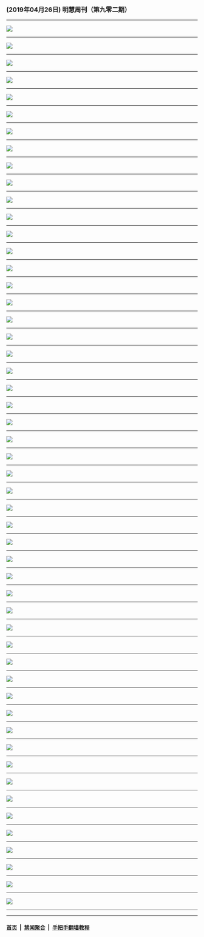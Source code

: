 ### (2019年04月26日) 明慧周刊（第九零二期） 

---

<img src="http://qikan.minghui.org/mhqkpage/qikanimage/2019/04/26/mhweekly902_read-online1.png"/><hr/>
<img src="http://qikan.minghui.org/mhqkpage/qikanimage/2019/04/26/mhweekly902_read-online2.png"/><hr/>
<img src="http://qikan.minghui.org/mhqkpage/qikanimage/2019/04/26/mhweekly902_read-online3.png"/><hr/>
<img src="http://qikan.minghui.org/mhqkpage/qikanimage/2019/04/26/mhweekly902_read-online4.png"/><hr/>
<img src="http://qikan.minghui.org/mhqkpage/qikanimage/2019/04/26/mhweekly902_read-online5.png"/><hr/>
<img src="http://qikan.minghui.org/mhqkpage/qikanimage/2019/04/26/mhweekly902_read-online6.png"/><hr/>
<img src="http://qikan.minghui.org/mhqkpage/qikanimage/2019/04/26/mhweekly902_read-online7.png"/><hr/>
<img src="http://qikan.minghui.org/mhqkpage/qikanimage/2019/04/26/mhweekly902_read-online8.png"/><hr/>
<img src="http://qikan.minghui.org/mhqkpage/qikanimage/2019/04/26/mhweekly902_read-online9.png"/><hr/>
<img src="http://qikan.minghui.org/mhqkpage/qikanimage/2019/04/26/mhweekly902_read-online10.png"/><hr/>
<img src="http://qikan.minghui.org/mhqkpage/qikanimage/2019/04/26/mhweekly902_read-online11.png"/><hr/>
<img src="http://qikan.minghui.org/mhqkpage/qikanimage/2019/04/26/mhweekly902_read-online12.png"/><hr/>
<img src="http://qikan.minghui.org/mhqkpage/qikanimage/2019/04/26/mhweekly902_read-online13.png"/><hr/>
<img src="http://qikan.minghui.org/mhqkpage/qikanimage/2019/04/26/mhweekly902_read-online14.png"/><hr/>
<img src="http://qikan.minghui.org/mhqkpage/qikanimage/2019/04/26/mhweekly902_read-online15.png"/><hr/>
<img src="http://qikan.minghui.org/mhqkpage/qikanimage/2019/04/26/mhweekly902_read-online16.png"/><hr/>
<img src="http://qikan.minghui.org/mhqkpage/qikanimage/2019/04/26/mhweekly902_read-online17.png"/><hr/>
<img src="http://qikan.minghui.org/mhqkpage/qikanimage/2019/04/26/mhweekly902_read-online18.png"/><hr/>
<img src="http://qikan.minghui.org/mhqkpage/qikanimage/2019/04/26/mhweekly902_read-online19.png"/><hr/>
<img src="http://qikan.minghui.org/mhqkpage/qikanimage/2019/04/26/mhweekly902_read-online20.png"/><hr/>
<img src="http://qikan.minghui.org/mhqkpage/qikanimage/2019/04/26/mhweekly902_read-online21.png"/><hr/>
<img src="http://qikan.minghui.org/mhqkpage/qikanimage/2019/04/26/mhweekly902_read-online22.png"/><hr/>
<img src="http://qikan.minghui.org/mhqkpage/qikanimage/2019/04/26/mhweekly902_read-online23.png"/><hr/>
<img src="http://qikan.minghui.org/mhqkpage/qikanimage/2019/04/26/mhweekly902_read-online24.png"/><hr/>
<img src="http://qikan.minghui.org/mhqkpage/qikanimage/2019/04/26/mhweekly902_read-online25.png"/><hr/>
<img src="http://qikan.minghui.org/mhqkpage/qikanimage/2019/04/26/mhweekly902_read-online26.png"/><hr/>
<img src="http://qikan.minghui.org/mhqkpage/qikanimage/2019/04/26/mhweekly902_read-online27.png"/><hr/>
<img src="http://qikan.minghui.org/mhqkpage/qikanimage/2019/04/26/mhweekly902_read-online28.png"/><hr/>
<img src="http://qikan.minghui.org/mhqkpage/qikanimage/2019/04/26/mhweekly902_read-online29.png"/><hr/>
<img src="http://qikan.minghui.org/mhqkpage/qikanimage/2019/04/26/mhweekly902_read-online30.png"/><hr/>
<img src="http://qikan.minghui.org/mhqkpage/qikanimage/2019/04/26/mhweekly902_read-online31.png"/><hr/>
<img src="http://qikan.minghui.org/mhqkpage/qikanimage/2019/04/26/mhweekly902_read-online32.png"/><hr/>
<img src="http://qikan.minghui.org/mhqkpage/qikanimage/2019/04/26/mhweekly902_read-online33.png"/><hr/>
<img src="http://qikan.minghui.org/mhqkpage/qikanimage/2019/04/26/mhweekly902_read-online34.png"/><hr/>
<img src="http://qikan.minghui.org/mhqkpage/qikanimage/2019/04/26/mhweekly902_read-online35.png"/><hr/>
<img src="http://qikan.minghui.org/mhqkpage/qikanimage/2019/04/26/mhweekly902_read-online36.png"/><hr/>
<img src="http://qikan.minghui.org/mhqkpage/qikanimage/2019/04/26/mhweekly902_read-online37.png"/><hr/>
<img src="http://qikan.minghui.org/mhqkpage/qikanimage/2019/04/26/mhweekly902_read-online38.png"/><hr/>
<img src="http://qikan.minghui.org/mhqkpage/qikanimage/2019/04/26/mhweekly902_read-online39.png"/><hr/>
<img src="http://qikan.minghui.org/mhqkpage/qikanimage/2019/04/26/mhweekly902_read-online40.png"/><hr/>
<img src="http://qikan.minghui.org/mhqkpage/qikanimage/2019/04/26/mhweekly902_read-online41.png"/><hr/>
<img src="http://qikan.minghui.org/mhqkpage/qikanimage/2019/04/26/mhweekly902_read-online42.png"/><hr/>
<img src="http://qikan.minghui.org/mhqkpage/qikanimage/2019/04/26/mhweekly902_read-online43.png"/><hr/>
<img src="http://qikan.minghui.org/mhqkpage/qikanimage/2019/04/26/mhweekly902_read-online44.png"/><hr/>
<img src="http://qikan.minghui.org/mhqkpage/qikanimage/2019/04/26/mhweekly902_read-online45.png"/><hr/>
<img src="http://qikan.minghui.org/mhqkpage/qikanimage/2019/04/26/mhweekly902_read-online46.png"/><hr/>
<img src="http://qikan.minghui.org/mhqkpage/qikanimage/2019/04/26/mhweekly902_read-online47.png"/><hr/>
<img src="http://qikan.minghui.org/mhqkpage/qikanimage/2019/04/26/mhweekly902_read-online48.png"/><hr/>
<img src="http://qikan.minghui.org/mhqkpage/qikanimage/2019/04/26/mhweekly902_read-online49.png"/><hr/>
<img src="http://qikan.minghui.org/mhqkpage/qikanimage/2019/04/26/mhweekly902_read-online50.png"/><hr/>
<img src="http://qikan.minghui.org/mhqkpage/qikanimage/2019/04/26/mhweekly902_read-online51.png"/><hr/>
<img src="http://qikan.minghui.org/mhqkpage/qikanimage/2019/04/26/mhweekly902_read-online52.png"/><hr/>


---

#### [首页](../../../..) &nbsp;|&nbsp; [禁闻聚合](https://github.com/gfw-breaker/banned-news) &nbsp;|&nbsp; [手把手翻墙教程](https://github.com/gfw-breaker/guides) 